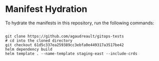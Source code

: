 
# Manifest Hydration

To hydrate the manifests in this repository, run the following commands:

```shell

git clone https://github.com/agaudreault/gitops-tests
# cd into the cloned directory
git checkout 61d5c337ea259389cc3ebfa0e449317a3517be42
helm dependency build
helm template . --name-template staging-east --include-crds
```